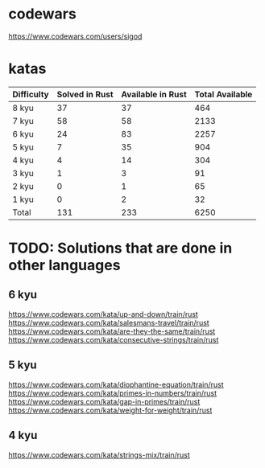# codewars
https://www.codewars.com/users/sigod

# katas

| Difficulty | Solved in Rust | Available in Rust | Total Available |
| :--- | :--- | :--- | :--- |
| 8 kyu | 37 | 37 | 464 |
| 7 kyu | 58 | 58 | 2133 |
| 6 kyu | 24 | 83 | 2257 |
| 5 kyu | 7 | 35 | 904 |
| 4 kyu | 4 | 14 | 304 |
| 3 kyu | 1 | 3 | 91 |
| 2 kyu | 0 | 1 | 65 |
| 1 kyu | 0 | 2 | 32 |
| Total | 131 | 233 | 6250 |

# TODO: Solutions that are done in other languages

## 6 kyu
https://www.codewars.com/kata/up-and-down/train/rust  
https://www.codewars.com/kata/salesmans-travel/train/rust  
https://www.codewars.com/kata/are-they-the-same/train/rust  
https://www.codewars.com/kata/consecutive-strings/train/rust  

## 5 kyu
https://www.codewars.com/kata/diophantine-equation/train/rust  
https://www.codewars.com/kata/primes-in-numbers/train/rust  
https://www.codewars.com/kata/gap-in-primes/train/rust  
https://www.codewars.com/kata/weight-for-weight/train/rust  

## 4 kyu
https://www.codewars.com/kata/strings-mix/train/rust  
